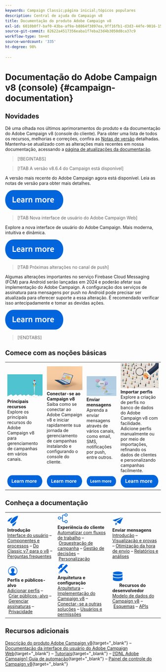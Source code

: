 ```yaml
---
keywords: Campaign Classic;página inicial;tópicos populares
description: Central de ajuda do Campaign v8
title: Documentação do produto Adobe Campaign v8
exl-id: 6010b0f7-baf0-43ba-af9a-b8864f3897ea,9ff16fb1-d3d3-44fe-9016-15abffdbc74e
source-git-commit: 82622a4517356eaba1f7eba23d4b3050d8ca37c9
workflow-type: tm+mt
source-wordcount: '335'
ht-degree: 98%

---
```


# Documentação do Adobe Campaign v8 (console) {#campaign-documentation}

## Novidades

Dê uma olhada nos últimos aprimoramentos do produto e da documentação do Adobe Campaign v8 (console do cliente). Para obter uma lista de todos os recursos, melhorias e correções, confira as [Notas de versão](start/release-notes.md) detalhadas. Mantenha-se atualizado com as alterações mais recentes em nossa documentação, acessando a [página de atualizações da documentação](start/documentation-updates.md).

>[!BEGINTABS]

>[!TAB A versão v8.6.4 do Campaign está disponível]

A versão mais recente do Adobe Campaign agora está disponível. Leia as notas de versão para obter mais detalhes.

[![imagem](assets/do-not-localize/learn-more-button.svg)](start/release-notes.md#release-8-6-4)


>[!TAB Nova interface de usuário do Adobe Campaign Web]

Explore a nova interface de usuário do Adobe Campaign. Mais moderna, intuitiva e dinâmica.

[![imagem](assets/do-not-localize/learn-more-button.svg)](start/campaign-ui.md#ac-web-ui)


>[!TAB Próximas alterações no canal de push]

Algumas alterações importantes no serviço Firebase Cloud Messaging (FCM) para Android serão lançadas em 2024 e poderão afetar sua implementação do Adobe Campaign. A configuração dos serviços de assinatura para mensagens por push no Android pode precisar ser atualizada para oferecer suporte a essa alteração. É recomendado verificar isso antecipadamente e tomar as devidas ações.

[![imagem](assets/do-not-localize/learn-more-button.svg)](../technotes/upgrades/push-technote.md)



>[!ENDTABS]

## Comece com as noções básicas

<table style="table-layout:fixed">
  <tr style="border: 0;">
    <td>
    <a href="start/whats-new.md"><img src="assets/do-not-localize/start-capabilities.png"></a>
    <div><strong>Principais recursos</strong><br/>Explore os principais recursos do Adobe Campaign v8 para gerenciamento de campanhas em vários canais.</div>
    </td>
    <td>
    <a href="start/connect.md"><img src="assets/do-not-localize/start-connect.jpeg"></a>
    <div><strong>Conectar-se ao Campaign v8</strong><br/>Saiba como se conectar ao Adobe Campaign v8 e iniciar rapidamente sua jornada de gerenciamento de campanhas instalando e configurando o console do cliente.</div><br/>
    </td>
    <td>
    <a href="start/create-message.md"><img src="assets/do-not-localize/start-send.jpeg"></a>
    <div><strong>Enviar mensagens</strong><br/>Aprenda a enviar mensagens através de vários canais, como email, SMS, notificações por push, entre outros.
    </div></td>
    <td>
    <a href="audiences/create-profiles.md"><img src="assets/do-not-localize/start-profiles.png"></a>
    <div><strong>Importar perfis</strong><br/>Explore a criação de perfis no banco de dados do Adobe Campaign v8 com facilidade. Adicione perfis manualmente ou por meio de importações, refinando os dados de clientes e personalizando campanhas facilmente.</div>
    </td>
  </tr>
  <tr style="border: 0;">
    <td align="center"><a href="start/whats-new.md"><img src="assets/do-not-localize/learn-more-button.svg"></a></td>
    <td align="center"><a href="start/connect.md"><img src="assets/do-not-localize/learn-more-button.svg"></a></td>
    <td align="center"><a href="start/create-message.md"><img src="assets/do-not-localize/learn-more-button.svg"></a></td>
    <td align="center"><a href="audiences/create-profiles.md"><img src="assets/do-not-localize/learn-more-button.svg"></a></td>
    </tr>
</table>

## Conheça a documentação

<table style="table-layout:auto">
  <tr style="border: 0;">
    <td>
      <img src="assets/do-not-localize/icon-start.svg" width="35px">
    <br/>
      <strong>Introdução</strong><br/><a href="start/campaign-ui.md">Interface do usuário</a> – <a href="start/ac-components.md">Componentes e processos</a> – <a href="start/v7-to-v8.md">Do Classic v7 para o v8</a> – <a href="start/campaign-faq.md">Perguntas frequentes</a>
    </td>
    <td>
      <img src="assets/do-not-localize/icon-experience.svg" width="35px">
    <br/>
      <strong>Experiência do cliente</strong><br/><a href="../automation/workflow/about-workflows.md" target="_blank">Automatizar com fluxos de trabalho</a> – <a href="../automation/campaigns/set-up-campaigns.md" target="_blank">Orquestração de campanha</a> – <a href="interaction/interaction.md">Gestão de decisões</a> – <a href="send/personalize.md">Personalização</a>
    </td>
    <td>
      <img src="assets/do-not-localize/icon-send.svg" width="35px">
    <br/>
      <strong>Enviar mensagens</strong><br/><a href="start/create-message.md">Introdução</a> – <a href="send/preview-and-proof.md">Visualização e provas</a> – <a href="send/predictive.md">Otimização da hora de envio</a> – <a href="reporting/gs-reporting.md">Relatórios e análises</a>
    </td>
  </tr>
  <tr style="border: 0;">
    <td>
      <img src="assets/do-not-localize/icon_profile-audience.svg" width="35px">
    <br/>
     <strong>Perfis e públicos-alvo</strong><br/><a href="audiences/create-profiles.md">Adicionar perfis</a> – <a href="audiences/create-audiences.md">Criar públicos-alvo</a> – <a href="start/subscriptions.md">Gerenciar assinaturas</a> – <a href="start/privacy.md">Privacidade</a>
    </td>
    <td>
      <img src="assets/do-not-localize/icon-configure.svg" width="35px">
    <br/>
      <strong>Arquitetura e configuração</strong><br/><a href="architecture/architecture.md">Arquitetura</a> – <a href="start/implement.md">Implementação do Campaign v8</a> – <a href="connect/integration.md">Conectar-se a outras soluções</a> – <a href="start/gs-permissions.md">Usuários e permissões</a>
    </td>
    <td>
      <img src="assets/do-not-localize/icon-dev.svg" width="35px">
    <br/>
      <strong>Recursos do desenvolvedor</strong><br/><a href="dev/datamodel.md">Modelo de dados do Campaign v8</a> – <a href="dev/schemas.md">Esquemas</a> – <a href="dev/api.md">APIs</a>
    </td>
  </tr>
</table>

## Recursos adicionais

[Descrição do produto Adobe Campaign v8](https://helpx.adobe.com/br/legal/product-descriptions/adobe-campaign-managed-cloud-services.html){target="_blank"} – [Documentação da interface do usuário do Adobe Campaign Web](https://experienceleague.adobe.com/docs/campaign-web/v8/campaign-web-home.html?lang=pt-BR){target="_blank"} – [Tutoriais](https://experienceleague.adobe.com/docs/campaign-learn/tutorials/overview.html?lang=pt-BR){target="_blank"} – [[!DNL Adobe Campaign] Guia de automação](https://experienceleague.adobe.com/docs/campaign/automation/home.html?lang=pt-BR){target="_blank"} – [Painel de controle do Campaign v8](https://experienceleague.adobe.com/docs/control-panel/using/discover-control-panel/key-features.html?lang=pt-BR){target="_blank"}

